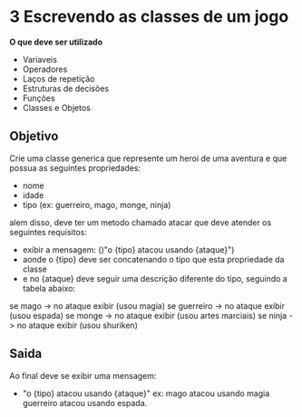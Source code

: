 # 3 Escrevendo as classes de um jogo

**O que deve ser utilizado**

- Variaveis
- Operadores
- Laços de repetição
- Estruturas de decisões
- Funções
- Classes e Objetos

## Objetivo

Crie uma classe generica que represente um heroi de uma aventura e que possua as seguintes propriedades:

- nome
- idade
- tipo (ex: guerreiro, mago, monge, ninja)

alem disso, deve ter um metodo chamado atacar que deve atender os seguintes requisitos:

- exibir a mensagem: ()"o {tipo} atacou usando {ataque}")
- aonde o {tipo} deve ser concatenando o tipo que esta propriedade da classe
- e no {ataque} deve seguir uma descrição diferente do tipo, seguindo a tabela abaixo:

se mago -> no ataque exibir (usou magia)
se guerreiro -> no ataque exibir (usou espada)
se monge -> no ataque exibir (usou artes marciais)
se ninja -> no ataque exibir (usou shuriken)

## Saida
Ao final deve se exibir uma mensagem:
- "o {tipo} atacou usando {ataque}"
ex: mago atacou usando magia
    guerreiro atacou usando espada.